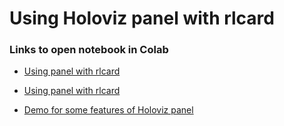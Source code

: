# Using Holoviz panel with rlcard

### Links to open notebook in Colab

* [Using panel with rlcard](https://colab.research.google.com/github/billh0420/panel-demo/blob/main/Gin_Rummy_World/MyGameReviewer.ipynb)

* [Using panel with rlcard](https://colab.research.google.com/github/billh0420/panel-demo/blob/main/Gin_Rummy_World/GinRummyWorld.ipynb)

* [Demo for some features of Holoviz panel](https://colab.research.google.com/github/billh0420/panel-demo/blob/main/Gin_Rummy_World/Demo%20Panel.ipynb)
